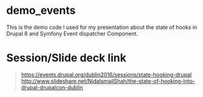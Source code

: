 # demo_events
This is the demo code I used for my presentation about the state of hooks in Drupal 8 and Symfony Event dispatcher Component.

# Session/Slide deck link

> https://events.drupal.org/dublin2016/sessions/state-hooking-drupal
> http://www.slideshare.net/NidaIsmailShah/the-state-of-hooking-into-drupal-drupalcon-dublin
